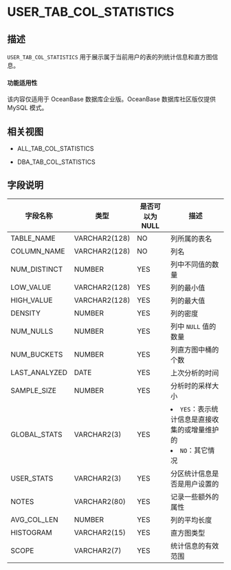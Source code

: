 USER_TAB_COL_STATISTICS
============================================

描述
--------------------

`USER_TAB_COL_STATISTICS` 用于展示属于当前用户的表的列统计信息和直方图信息。

  <main id="notice" >
    <h4>功能适用性</h4>
    <p>该内容仅适用于 OceanBase 数据库企业版。OceanBase 数据库社区版仅提供 MySQL 模式。</p>
  </main>

相关视图
----------------------

* ALL_TAB_COL_STATISTICS

* DBA_TAB_COL_STATISTICS

字段说明
----------------------

|     字段名称      |      类型       | **是否可以为 NULL** |                                                               描述                                                               |
|---------------|---------------|----------------|--------------------------------------------------------------------------------------------------------------------------------|
| TABLE_NAME    | VARCHAR2(128) | NO             | 列所属的表名                                                                                                                         |
| COLUMN_NAME   | VARCHAR2(128) | NO             | 列名                                                                                                                             |
| NUM_DISTINCT  | NUMBER        | YES            | 列中不同值的数量                                                                                                                       |
| LOW_VALUE     | VARCHAR2(128) | YES            | 列的最小值                                                                                                                          |
| HIGH_VALUE    | VARCHAR2(128) | YES            | 列的最大值                                                                                                                          |
| DENSITY       | NUMBER        | YES            | 列的密度                                                                                                                           |
| NUM_NULLS     | NUMBER        | YES            | 列中 `NULL` 值的数量                                                                                                                 |
| NUM_BUCKETS   | NUMBER        | YES            | 列直方图中桶的个数                                                                                                                      |
| LAST_ANALYZED | DATE          | YES            | 上次分析的时间                                                                                                                        |
| SAMPLE_SIZE   | NUMBER        | YES            | 分析时的采样大小                                                                                                                       |
| GLOBAL_STATS  | VARCHAR2(3)   | YES            | <li>`YES`：表示统计信息是直接收集的或增量维护的<li> `NO`：其它情况    |
| USER_STATS    | VARCHAR2(3)   | YES            | 分区统计信息是否是用户设置的                                                                                                                 |
| NOTES         | VARCHAR2(80)  | YES            | 记录一些额外的属性                                                                                                                      |
| AVG_COL_LEN   | NUMBER        | YES            | 列的平均长度                                                                                                                         |
| HISTOGRAM     | VARCHAR2(15)  | YES            | 直方图类型                                                                                                                          |
| SCOPE         | VARCHAR2(7)   | YES            | 统计信息的有效范围                                                                                                                      |
